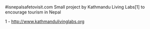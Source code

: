#isnepalsafetovisit.com
Small project by Kathmandu Living Labs[1] to encourage tourism in Nepal

1 - http://www.kathmandulivinglabs.org
